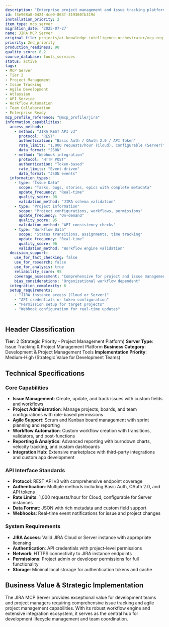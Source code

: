 ```yaml
---
description: 'Enterprise project management and issue tracking platform with comprehensive workflow automation. Strategic development server for agile project management, bug tracking, and team collaboration with advanced reporting and integration capabilities.'
id: f3e968a0-0424-4ce0-863f-319360fb319d
installation_priority: 2
item_type: mcp_server
migration_date: '2025-07-27'
name: JIRA MCP Server
original_file: projects/ai-knowledge-intelligence-orchestrator/mcp-registry/detailed-profiles/tier-2/jira-server-profile.md
priority: 2nd_priority
production_readiness: 90
quality_score: 8.2
source_database: tools_services
status: active
tags:
- MCP Server
- Tier 2
- Project Management
- Issue Tracking
- Agile Development
- Atlassian
- API Service
- Workflow Automation
- Team Collaboration
- Enterprise Ready
mcp_profile_reference: "@mcp_profile/jira"
information_capabilities:
  access_methods:
    - method: "JIRA REST API v3"
      protocol: "REST"
      authentication: "Basic Auth / OAuth 2.0 / API Token"
      rate_limits: "1,000 requests/hour (Cloud), configurable (Server)"
      data_format: "JSON"
    - method: "Webhook integration"
      protocol: "HTTP POST"
      authentication: "Token-based"
      rate_limits: "Event-driven"
      data_format: "JSON events"
  information_types:
    - type: "Issue Data"
      scope: "Tasks, bugs, stories, epics with complete metadata"
      update_frequency: "Real-time"
      quality_score: 98
      validation_method: "JIRA schema validation"
    - type: "Project Information"
      scope: "Project configurations, workflows, permissions"
      update_frequency: "On-demand"
      quality_score: 95
      validation_method: "API consistency checks"
    - type: "Workflow Data"
      scope: "Status transitions, assignments, time tracking"
      update_frequency: "Real-time"
      quality_score: 96
      validation_method: "Workflow engine validation"
  decision_support:
    use_for_fact_checking: false
    use_for_research: false
    use_for_analysis: true
    reliability_score: 95
    coverage_assessment: "Comprehensive for project and issue management"
    bias_considerations: "Organizational workflow dependent"
  integration_complexity: 6
  setup_requirements:
    - "JIRA instance access (Cloud or Server)"
    - "API credentials or token configuration"
    - "Permission setup for target projects"
    - "Webhook configuration for real-time updates"
---
```


## Header Classification
**Tier**: 2 (Strategic Priority - Project Management Platform)
**Server Type**: Issue Tracking & Project Management Platform
**Business Category**: Development & Project Management Tools
**Implementation Priority**: Medium-High (Strategic Value for Development Teams)

## Technical Specifications

### Core Capabilities
- **Issue Management**: Create, update, and track issues with custom fields and workflows
- **Project Administration**: Manage projects, boards, and team configurations with role-based permissions
- **Agile Support**: Scrum and Kanban board management with sprint planning and reporting
- **Workflow Automation**: Custom workflow creation with transitions, validators, and post-functions
- **Reporting & Analytics**: Advanced reporting with burndown charts, velocity tracking, and custom dashboards
- **Integration Hub**: Extensive marketplace with third-party integrations and custom app development

### API Interface Standards
- **Protocol**: REST API v3 with comprehensive endpoint coverage
- **Authentication**: Multiple methods including Basic Auth, OAuth 2.0, and API tokens
- **Rate Limits**: 1,000 requests/hour for Cloud, configurable for Server instances
- **Data Format**: JSON with rich metadata and custom field support
- **Webhooks**: Real-time event notifications for issue and project changes

### System Requirements
- **JIRA Access**: Valid JIRA Cloud or Server instance with appropriate licensing
- **Authentication**: API credentials with project-level permissions
- **Network**: HTTPS connectivity to JIRA instance endpoints
- **Permissions**: Project admin or developer permissions for full functionality
- **Storage**: Minimal local storage for authentication tokens and cache

## Business Value & Strategic Implementation

The JIRA MCP Server provides exceptional value for development teams and project managers requiring comprehensive issue tracking and agile project management capabilities. With its robust workflow engine and extensive integration ecosystem, it serves as the central hub for development lifecycle management and team coordination.